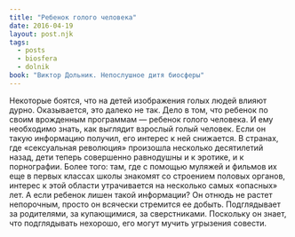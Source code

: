 ```yaml
---
title: "Ребенок голого человека"
date: 2016-04-19
layout: post.njk
tags:
  - posts
  - biosfera
  - dolnik
book: "Виктор Дольник. Непослушное дитя биосферы"
---
```


Некоторые боятся, что на детей изображения голых людей влияют дурно. Оказывается, это далеко не так. Дело в том, что ребенок по своим врожденным программам — ребенок голого человека. И ему необходимо знать, как выглядит взрослый голый человек. Если он такую информацию получил, его интерес к ней снижается. В странах, где «сексуальная революция» произошла несколько десятилетий назад, дети теперь совершенно равнодушны и к эротике, и к порнографии. Более того: там, где с помощью муляжей и фильмов их еще в первых классах школы знакомят со строением половых органов, интерес к этой области утрачивается на несколько самых «опасных» лет. А если ребенок лишен такой информации? Он отнюдь не растет непорочным, просто он всячески стремится ее добыть. Подглядывает за родителями, за купающимися, за сверстниками. Поскольку он знает, что подглядывать нехорошо, его могут мучить угрызения совести.

